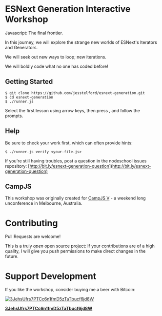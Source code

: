 # ESNext Generation Interactive Workshop

Javascript: The final frontier.

In this journey, we will explore the strange new worlds of ESNext's Iterators
and Generators.

We will seek out new ways to loop; new iterations.

We will boldly code what no one has coded before!

## Getting Started

```
$ git clone https://github.com/jesstelford/esnext-generation.git
$ cd esnext-generation
$ ./runner.js
```

Select the first lesson using arrow keys, then press <enter>, and follow the
prompts.

## Help

Be sure to check your work first, which can often provide hints:

```
$ ./runner.js verify <your-file.js>
```

If you're still having troubles, post a question in the nodeschool issues
repository:
[http://bit.ly/esnext-generation-question](http://bit.ly/esnext-generation-question)

## CampJS

This workshop was originally created for [CampJS V](http://v.campjs.com) - a
weekend long unconference in Melbourne, Australia.

# Contributing

Pull Requests are welcome!

This is a truly _open_ open source project: If your contributions are of a high
quality, I will give you push permissions to make direct changes in the future.

# Support Development

If you like the workshop, consider buying me a beer with Bitcoin:

[![3JehsUfrs7PTCc6n1fmD5zTaTbucf6jd8W](http://zxing.org/w/chart?cht=qr&chs=230x230&chld=L&choe=UTF-8&chl=bitcoin%3A3JehsUfrs7PTCc6n1fmD5zTaTbucf6jd8W%3Fmessage%3DDonation%2520for%2520esnext-generation%2520workshop)](bitcoin:3JehsUfrs7PTCc6n1fmD5zTaTbucf6jd8W?message=Donation%20for%20esnext-generation%20workshop)

[**3JehsUfrs7PTCc6n1fmD5zTaTbucf6jd8W**](bitcoin:3JehsUfrs7PTCc6n1fmD5zTaTbucf6jd8W?message=Donation%20for%20esnext-generation%20workshop)
